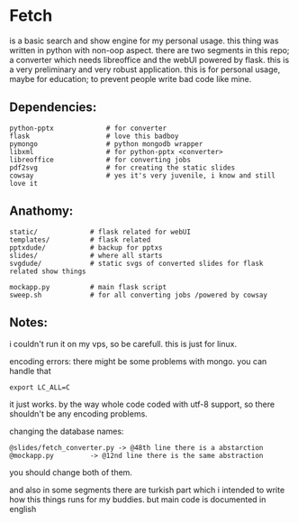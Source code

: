 
<h1>Fetch</h1>

is a basic search and show engine for my personal usage. this thing was written in python with non-oop aspect. 
there are two segments in this repo; a converter which needs libreoffice and the webUI powered by flask. this is a very preliminary and very robust application. this is for personal usage, maybe for education; to prevent people write bad code like mine.


<h2>Dependencies:</h2>

	python-pptx				# for converter
	flask					# love this badboy
	pymongo					# python mongodb wrapper
	libxml					# for python-pptx <converter>
	libreoffice				# for converting jobs
	pdf2svg 				# for creating the static slides
	cowsay					# yes it's very juvenile, i know and still love it

<h2>Anathomy:</h2>

	static/				# flask related for webUI
	templates/			# flask related
	pptxdude/			# backup for pptxs
	slides/				# where all starts
	svgdude/			# static svgs of converted slides for flask related show things

	mockapp.py 			# main flask script
	sweep.sh 			# for all converting jobs /powered by cowsay


<h2>Notes:</h2>

i couldn't run it on my vps, so be carefull. this is just for linux.

encoding errors:
there might be some problems with mongo. you can handle that 

	export LC_ALL=C

it just works. by the way whole code coded with utf-8 support, so there shouldn't be any encoding problems.

changing the database names:

	@slides/fetch_converter.py -> @48th line there is a abstarction
	@mockapp.py 		-> @12nd line there is the same abstraction

you should change both of them.

and also in some segments there are turkish part which i intended to write how this things runs for my buddies. but main code is documented in english